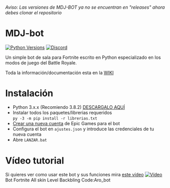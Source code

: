 ###### Aviso: Las versiones de MDJ-BOT ya no se encuentran en "releases" ahora debes clonar el repositorio
# MDJ-bot

[![Python Versions](https://img.shields.io/badge/python-3.6%20%7C%203.7%20%7C%203.8-blue)](https://www.python.org/downloads/release/python-382/) [![Discord](https://img.shields.io/discord/700042047079317546.svg?logo=discord)](https://discord.gg/pKnMpZa)  

Un simple bot de sala para Fortnite escrito en Python especializado en los modos de juego del Battle Royale.

Toda la información/documentación esta en la [WIKI](https://github.com/Londiuh/MDJ-bot/wiki "WIKI")

# Instalación
- Python 3.x.x (Recomiendo 3.8.2) [DESCARGALO AQUÍ](https://www.python.org/downloads/release/python-380/ "Puedes descargarlo aquí")
- Instalar todos los paquetes/librerias requeridos  
`py -3 -m pip install -r librerias.txt`
- [Crear una nueva cuenta](https://epicgames.com/id/register "Crear una nueva cuenta de Epic Games") de Epic Games para el bot
- Configura el bot en `ajustes.json` y introduce las credenciales de tu nueva cuenta
- Abre `LANZAR.bat` 

# Vídeo tutorial

Si quieres ver como usar este bot y sus funciones mira [este vídeo](https://youtu.be/Xr-kw9lT-b8)
[![Vídeo](https://i.ytimg.com/vi/Xr-kw9lT-b8/hqdefault.jpg)](https://youtu.be/Xr-kw9lT-b8) 
Bot Fortnite All skin Level Backbling
Code:Aro_bot
